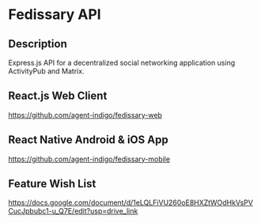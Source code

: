 # Fedissary API

## Description

Express.js API for a decentralized social networking application using ActivityPub and Matrix.

## React.js Web Client

<https://github.com/agent-indigo/fedissary-web>

## React Native Android & iOS App

<https://github.com/agent-indigo/fedissary-mobile>

## Feature Wish List

<https://docs.google.com/document/d/1eLQLFiVU260oE8HXZtWOdHkVsPVCucJpbubc1-u_Q7E/edit?usp=drive_link>
